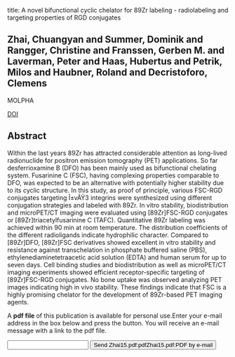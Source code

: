 title: A novel bifunctional cyclic chelator for 89Zr labeling - radiolabeling and targeting properties of RGD conjugates

## Zhai, Chuangyan and Summer, Dominik and Rangger, Christine and Franssen, Gerben M. and Laverman, Peter and Haas, Hubertus and Petrik, Milos and Haubner, Roland and Decristoforo, Clemens
MOLPHA

<a href="https://doi.org/10.1021/acs.molpharmaceut.5b00128">DOI</a>

## Abstract
Within the last years 89Zr has attracted considerable attention as long-lived radionuclide for positron emission tomography (PET) applications. So far desferrioxamine B (DFO) has been mainly used as bifunctional chelating system. Fusarinine C (FSC), having complexing properties comparable to DFO, was expected to be an alternative with potentially higher stability due to its cyclic structure. In this study, as proof of principle, various FSC-RGD conjugates targeting Î±vÃŸ3 integrins were synthesized using different conjugation strategies and labeled with 89Zr. In vitro stability, biodistribution and microPET/CT imaging were evaluated using [89Zr]FSC-RGD conjugates or [89Zr]triacetylfusarinine C (TAFC). Quantitative 89Zr labeling was achieved within 90 min at room temperature. The distribution coefficients of the different radioligands indicate hydrophilic character. Compared to [89Zr]DFO, [89Zr]FSC derivatives showed excellent in vitro stability and resistance against transchelation in phosphate buffered saline (PBS), ethylenediaminetetraacetic acid solution (EDTA) and human serum for up to seven days. Cell binding studies and biodistribution as well as microPET/CT imaging experiments showed efficient receptor-specific targeting of [89Zr]FSC-RGD conjugates. No bone uptake was observed analyzing PET images indicating high in vivo stability. These findings indicate that FSC is a highly promising chelator for the development of 89Zr-based PET imaging agents.

A <b>pdf file</b> of this publication is available for personal use.Enter your e-mail address in the box below and press the button. You will receive an e-mail message with a link to the pdf file.
<form action="sender.php">  <input type="text" name="email">  <input type="submit" value="Send Zhai15.pdf:pdfZhai15.pdf:PDF by e-mail"></form>